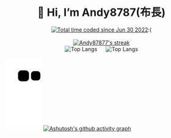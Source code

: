 <h1 align="center">👋 Hi, I’m Andy8787(布長)</h1>

<p align="center">
 <a href="https://wakatime.com/@cba7c94e-29ee-4250-95f2-9bddcd759c4e"><img src="https://wakatime.com/badge/user/cba7c94e-29ee-4250-95f2-9bddcd759c4e.svg" alt="Total time coded since Jun 30 2022" /></a>:(
  <br>
  <a>
    <img title="" src="https://github-profile-trophy.vercel.app/?username=Andy87877&theme=onedark&column=-1)](https://github.com/ryo-ma/github-profile-trophy"/>
  <br>
  <a href="https://github.com/DenverCoder1/github-readme-streak-stats">
    <img title="🔥 Get streak stats for your profile at git.io/streak-stats" alt="Andy87877's streak" src="https://github-readme-streak-stats.herokuapp.com/?user=Andy87877&theme=black-ice&hide_border=true&stroke=0000&background=060A0CD0"/>
  <br>
  <a>
    <img title="Top Langs" src="https://api.githubtrends.io/user/svg/Andy87877/langs?time_range=one_year&include_private=True&loc_metric=changed&theme=synthwaves"/>
  </a>&emsp;</a>
  <a>
    <img title="Top Langs" src="https://api.githubtrends.io/user/svg/Andy87877/repos?time_range=one_year&include_private=True&loc_metric=changed&theme=synthwaves"/>
</p>

![snake gif](https://github.com/Andy87877/Andy87877/blob/output/github-contribution-grid-snake.svg#gh-dark-mode-only)
[![Ashutosh's github activity graph](https://activity-graph.herokuapp.com/graph?username=Andy87877&theme=github)](https://github.com/ashutosh00710/github-readme-activity-graph)
